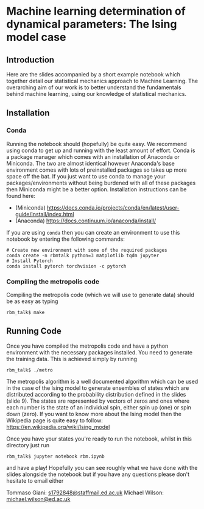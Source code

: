 #  Machine learning determination of dynamical parameters: The Ising model case

## Introduction

Here are the slides accompanied by a short example notebook which together detail our statistical mechanics approach to Machine Learning. The overarching aim of our work is to better understand the fundamentals behind machine learning, using our knowledge of statistical mechanics.

## Installation

### Conda

Running the notebook should (hopefully) be quite easy. We recommend using conda to get up and running with the least amount of effort. Conda is a package manager which comes with an installation of Anaconda or Miniconda. The two are almost identical however Anaconda's base environment comes with lots of preinstalled packages so takes up more space off the bat. If you just want to use conda to manage your packages/environments without being burdened with all of these packages then Miniconda might be a better option. Installation instructions can be found here:

- (Miniconda) https://docs.conda.io/projects/conda/en/latest/user-guide/install/index.html
- (Anaconda) https://docs.continuum.io/anaconda/install/

If you are using `conda` then you can create an environment to use this notebook by entering the following commands:

```
# Create new environment with some of the required packages
conda create -n rbmtalk python=3 matplotlib tqdm jupyter
# Install Pytorch
conda install pytorch torchvision -c pytorch
```

### Compiling the metropolis code

Compiling the metropolis code (which we will use to generate data) should be as easy as typing

```
rbm_talk$ make
```

## Running Code

Once you have compiled the metropolis code and have a python environment with the necessary packages installed. You need to generate the training data. This is achieved simply by running

```
rbm_talk$ ./metro
```

The metropolis algorithm is a well documented algorithm which can be used in the case of the Ising model to generate ensembles of states which are distributed according to the probability distribution defined in the slides (slide 9). The states are represented by vectors of zeros and ones where each number is the state of an individual spin, either spin up (one) or spin down (zero). If you want to know more about the Ising model then the Wikipedia page is quite easy to follow: https://en.wikipedia.org/wiki/Ising_model

Once you have your states you're ready to run the notebook, whilst in this directory just run
```
rbm_talk$ jupyter notebook rbm.ipynb
```

and have a play! Hopefully you can see roughly what we have done with the slides alongside the notebook but if you have any questions please don't hesitate to email either

Tommaso Giani: s1792848@staffmail.ed.ac.uk
Michael Wilson: michael.wilson@ed.ac.uk